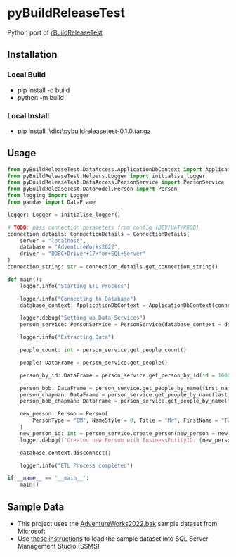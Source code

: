 # pyBuildReleaseTest

Python port of [rBuildReleaseTest](https://github.com/nik01010/rBuildReleaseTest)

## Installation
### Local Build
- pip install -q build
- python -m build

### Local Install
- pip install .\dist\pybuildreleasetest-0.1.0.tar.gz

## Usage
```python
from pyBuildReleaseTest.DataAccess.ApplicationDbContext import ApplicationDbContext, ConnectionDetails
from pyBuildReleaseTest.Helpers.Logger import initialise_logger
from pyBuildReleaseTest.DataAccess.PersonService import PersonService
from pyBuildReleaseTest.DataModel.Person import Person
from logging import Logger
from pandas import DataFrame

logger: Logger = initialise_logger()

# TODO: pass connection parameters from config (DEV/UAT/PROD)
connection_details: ConnectionDetails = ConnectionDetails(
    server = "localhost",
    database = "AdventureWorks2022",
    driver = "ODBC+Driver+17+for+SQL+Server"
)
connection_string: str = connection_details.get_connection_string()

def main():
    logger.info("Starting ETL Process")

    logger.info("Connecting to Database")
    database_context: ApplicationDbContext = ApplicationDbContext(connection_string = connection_string)

    logger.debug("Setting up Data Services")
    person_service: PersonService = PersonService(database_context = database_context)

    logger.info("Extracting Data")

    people_count: int = person_service.get_people_count()

    people: DataFrame = person_service.get_people()

    person_by_id: DataFrame = person_service.get_person_by_id(id = 16003)

    person_bob: DataFrame = person_service.get_people_by_name(first_name = "Bob")
    person_chapman: DataFrame = person_service.get_people_by_name(last_name = "Chapman")
    person_bob_chapman: DataFrame = person_service.get_people_by_name(first_name = "Bob", last_name = "Chapman")

    new_person: Person = Person(
        PersonType = "EM", NameStyle = 0, Title = "Mr", FirstName = "Tom", LastName = "Jerry", EmailPromotion = 1
    )
    new_person_id: int = person_service.create_person(new_person = new_person)
    logger.debug(f"Created new Person with BusinessEntityID: {new_person_id}")

    database_context.disconnect()

    logger.info("ETL Process completed")

if __name__ == '__main__':
    main()
```

## Sample Data
- This project uses the [AdventureWorks2022.bak](https://learn.microsoft.com/en-us/sql/samples/adventureworks-install-configure?view=sql-server-ver16&tabs=ssms#download-backup-files) sample dataset from Microsoft
- Use [these instructions](https://learn.microsoft.com/en-us/sql/samples/adventureworks-install-configure?view=sql-server-ver16&tabs=ssms#restore-to-sql-server) to load the sample dataset into SQL Server Management Studio (SSMS)
